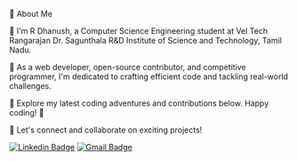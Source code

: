 🌱 About Me

👋 I'm R Dhanush, a Computer Science Engineering student at Vel Tech Rangarajan Dr. Sagunthala R&D Institute of Science and Technology, Tamil Nadu.

🚀 As a web developer, open-source contributor, and competitive programmer, I'm dedicated to crafting efficient code and tackling real-world challenges.

🔗 Explore my latest coding adventures and contributions below. Happy coding! 🚀

🤝 Let's connect and collaborate on exciting projects!
<!-- SOCAIL MEDIA HANDLES -->
[![Linkedin Badge](https://img.shields.io/badge/-Dhanush-blue?style=flat-square&logo=Linkedin&logoColor=white&link=https://www.linkedin.com/in/rd31/)](https://www.linkedin.com/in/rd31/)
[![Gmail Badge](https://img.shields.io/badge/-ragoordhanush@gmail.com-c14438?style=flat-square&logo=Gmail&logoColor=white&link=mailto:ragoordhanush@gmail.com)](mailto:ragoordhanush@gmail.com)


